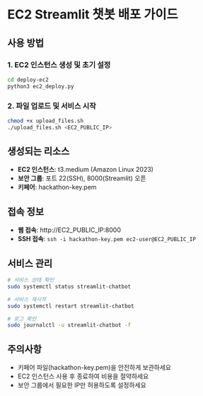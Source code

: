 # EC2 Streamlit 챗봇 배포 가이드

## 사용 방법

### 1. EC2 인스턴스 생성 및 초기 설정
```bash
cd deploy-ec2
python3 ec2_deploy.py
```

### 2. 파일 업로드 및 서비스 시작
```bash
chmod +x upload_files.sh
./upload_files.sh <EC2_PUBLIC_IP>
```

## 생성되는 리소스

- **EC2 인스턴스**: t3.medium (Amazon Linux 2023)
- **보안 그룹**: 포트 22(SSH), 8000(Streamlit) 오픈
- **키페어**: hackathon-key.pem

## 접속 정보

- **웹 접속**: http://EC2_PUBLIC_IP:8000
- **SSH 접속**: `ssh -i hackathon-key.pem ec2-user@EC2_PUBLIC_IP`

## 서비스 관리

```bash
# 서비스 상태 확인
sudo systemctl status streamlit-chatbot

# 서비스 재시작
sudo systemctl restart streamlit-chatbot

# 로그 확인
sudo journalctl -u streamlit-chatbot -f
```

## 주의사항

- 키페어 파일(hackathon-key.pem)을 안전하게 보관하세요
- EC2 인스턴스 사용 후 종료하여 비용을 절약하세요
- 보안 그룹에서 필요한 IP만 허용하도록 설정하세요